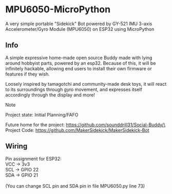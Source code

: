 # MPU6050-MicroPython
A very simple portable "Sidekick" Bot powered by GY-521 IMU 3-axis Accelerometer/Gyro Module (MPU6050) on ESP32 using MicroPython

## Info
A simple expressive home-made open source Buddy made with lying around hobbyist parts, powered by an esp32. Because of this, it will be infinitely hackable, allowing end users to install their own firmware or features if they wish.

Loosely inspired by tamagotchi and community-made desk toys, it will react to its surroundings through gyro movement, and expresses itself accordingly through the display and more!

> [!NOTE] 
> Project state: Initial Planning/FAFO

Future home for the project: https://github.com/sounddrill31/Social-Buddy/\
Project Code: https://github.com/MakerSidekick/MakerSidekick-Bot

## Wiring
Pin assignment for ESP32:\
VCC -> 3v3\
SCL -> GPIO 22\
SDA -> GPIO 21\
\
(You can change SCL pin and SDA pin in file MPU6050.py line 73)
